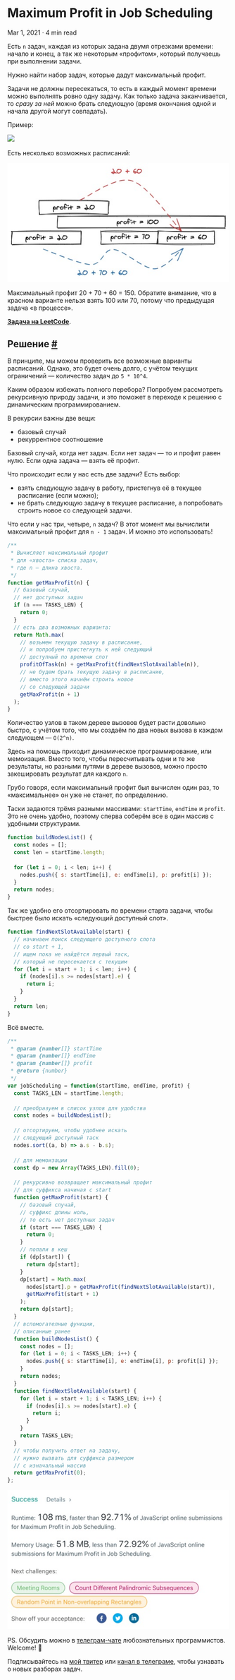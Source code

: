 Maximum Profit in Job Scheduling
================================

Mar 1, 2021 · 4 min read

Есть `n` задач, каждая из которых задана двумя отрезками времени: начало и конец, а так же некоторым «профитом», который получаешь при выполнении задачи.

Нужно найти набор задач, которые дадут максимальный профит.

Задачи не должны пересекаться, то есть в каждый момент времени можно выполнять ровно одну задачу. Как только задача заканчивается, то _сразу за ней_ можно брать следующую (время окончания одной и начала другой могут совпадать).

Пример:

![](https://assets.leetcode.com/uploads/2019/10/10/sample22_1584.png)

Есть несколько возможных расписаний:

![](/images/maximum-profit--ex.jpg)

Максимальный профит 20 + 70 + 60 = 150. Обратите внимание, что в красном варианте нельзя взять 100 или 70, потому что предыдущая задача «в процессе».

**[Задача на LeetCode](https://leetcode.com/problems/maximum-profit-in-job-scheduling/)**.

Решение [#](#решение)
---------------------

В принципе, мы можем проверить все возможные варианты расписаний. Однако, это будет очень долго, с учётом текущих ограничений — количество задач до `5 * 10^4`.

Каким образом избежать полного перебора? Попробуем рассмотреть рекурсивную природу задачи, и это поможет в переходе к решению с динамическим программированием.

В рекурсии важны две вещи:

*   базовый случай
*   рекуррентное соотношение

Базовый случай, когда нет задач. Если нет задач — то и профит равен нулю. Если одна задача — взять её профит.

Что происходит если у нас есть две задачи? Есть выбор:

*   взять следующую задачу в работу, пристегнув её в текущее расписание (если можно);
*   не брать следующую задачу в текущее расписание, а попробовать строить новое со следующей задачи.

Что если у нас три, четыре, `n` задач? В этот момент мы вычислили максимальный профит для `n - 1` задач. И можно это использовать!

```js
/**
 * Вычисляет максимальный профит
 * для «хвоста» списка задач,
 * где n — длина хвоста.
 */
function getMaxProfit(n) {
  // базовый случай,
  // нет доступных задач
  if (n === TASKS_LEN) {
    return 0;
  }
  // есть два возможных варианта:
  return Math.max(
    // возьмем текущую задачу в расписание,
    // и попробуем пристегнуть к ней следующий
    // доступный по времени слот
    profitOfTask(n) + getMaxProfit(findNextSlotAvailable(n)),
    // не будем брать текущую задачу в расписание,
    // вместо этого начнём строить новое
    // со следующей задачи
    getMaxProfit(n + 1)
  );
}
```
    

Количество узлов в таком дереве вызовов будет расти довольно быстро, с учётом того, что мы создаём по два новых вызова в каждом следующем — `O(2^n)`.

Здесь на помощь приходит динамическое программирование, или мемоизация. Вместо того, чтобы пересчитывать одни и те же результаты, но разными путями в дереве вызовов, можно просто закешировать результат для каждого `n`.

Грубо говоря, если максимальный профит был вычислен один раз, то «максимальнее» он уже не станет, по определению.

Таски задаются трёмя разными массивами: `startTime`, `endTime` и `profit`. Это не очень удобно, поэтому сперва соберём все в один массив с удобными структурами.

```js
function buildNodesList() {
  const nodes = [];
  const len = startTime.length;

  for (let i = 0; i < len; i++) {
    nodes.push({ s: startTime[i], e: endTime[i], p: profit[i] });
  }
  return nodes;
}
```

Так же удобно его отсортировать по времени старта задачи, чтобы быстрее было искать «следующий доступный слот».

```js
function findNextSlotAvailable(start) {
  // начинаем поиск следующего доступного слота
  // со start + 1,
  // ищем пока не найдётся первый таск,
  // который не пересекается с текущим
  for (let i = start + 1; i < len; i++) {
    if (nodes[i].s >= nodes[start].e) {
      return i;
    }
  }
  return len;
}
```

Всё вместе.

```js
/**
 * @param {number[]} startTime
 * @param {number[]} endTime
 * @param {number[]} profit
 * @return {number}
 */
var jobScheduling = function(startTime, endTime, profit) {
  const TASKS_LEN = startTime.length;

  // преобразуем в список узлов для удобства
  const nodes = buildNodesList();

  // отсортируем, чтобы удобнее искать
  // следующий доступный таск
  nodes.sort((a, b) => a.s - b.s);

  // для мемоизации
  const dp = new Array(TASKS_LEN).fill(0);

  // рекурсивно возвращает максимальный профит
  // для суффикса начиная с start
  function getMaxProfit(start) {
    // базовый случай,
    // суффикс длины ноль,
    // то есть нет доступных задач
    if (start === TASKS_LEN) {
      return 0;
    }
    // попали в кеш
    if (dp[start]) {
      return dp[start];
    }
    dp[start] = Math.max(
      nodes[start].p + getMaxProfit(findNextSlotAvailable(start)),
      getMaxProfit(start + 1)
    );
    return dp[start];
  }
  // вспомогателные функции,
  // описанные ранее
  function buildNodesList() {
    const nodes = [];
    for (let i = 0; i < TASKS_LEN; i++) {
      nodes.push({ s: startTime[i], e: endTime[i], p: profit[i] });
    }
    return nodes;
  }
  function findNextSlotAvailable(start) {
    for (let i = start + 1; i < TASKS_LEN; i++) {
      if (nodes[i].s >= nodes[start].e) {
        return i;
      }
    }
    return TASKS_LEN;
  }
  // чтобы получить ответ на задачу,
  // нужно вызвать для суффикса размером
  // с изначальный массив
  return getMaxProfit(0);
};
```

![](/images/maximum-profit--result.jpg)

PS. Обсудить можно в [телеграм-чате](https://t.me/ctci_chat_ru) любознательных программистов. Welcome! 🤗

Подписывайтесь на [мой твитер](https://twitter.com/vitkarpov) или [канал в телеграме](https://t.me/coding_interviews), чтобы узнавать о новых разборах задач.